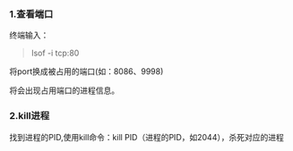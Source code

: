 ### 1.查看端口

终端输入：

> lsof -i tcp:80

将port换成被占用的端口\(如：8086、9998\)

将会出现占用端口的进程信息。

### 2.kill进程

找到进程的PID,使用kill命令：kill PID（进程的PID，如2044），杀死对应的进程

